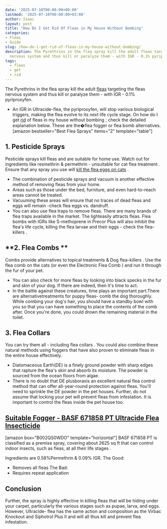 ```yaml
---
date: '2025-07-10T00:00:00+00:00'
lastmod: '2025-07-10T00:00:00+03:00'
author: Isaac
layout: post
title: "How Do I Get Rid Of Fleas in My House Without Bombing"
categories:
- Fleas
- Guide
slug: /how-do-i-get-rid-of-fleas-in-my-house-without-bombing/
description: The Pyrethrins in the flea spray kill the adult fleas targeting the fleas
  nervous system and thus kill or paralyze them - with IGR - 0.1% pyriproxyfen.
tags: 
  - fleas
  - get
  - rid
---
```

The Pyrethrins in the flea spray kill the adult [fleas](/posts/can-cats-get-fleas-in-the-winter/) targeting the fleas nervous system and thus kill or paralyze them - with IGR - 0.1% pyriproxyfen.
- An IGR in Ultracide-flea, the pyriproxyfen, will stop various biological triggers, making the flea evolve to its next life cycle stage.
On how do I get [rid](/posts/getting-rid-of-fleas-in-the-carpet/) of fleas in my house without
bombing
; check the detailed explanation below. These are the�flea fogger or flea bomb alternatives.
[amazon bestseller="Best Flea Sprays" items="2" template="table"]
## **1. Pesticide Sprays**
Pesticide sprays kill fleas and are suitable for home use. Watch out for ingredients like resmethrin & permethrin - unsuitable for
cat flea treatment
. Ensure that any spray you use will
[kill the flea eggs on cats](https://pestpolicy.com/how-to-get-rid-of-flea-eggs-on-cats/)
.
- The combination of pesticide sprays and vacuum is another effective method of removing fleas from your home.
- Areas such as those under the bed, furniture, and even hard-to-reach areas cannot be treated.
- Vacuuming these areas will ensure that no traces of dead fleas and eggs will remain -check flea eggs vs. dandruff.
- You can also use flea traps to remove fleas. There are many brands of flea traps available in the market. The lighteasily attracts fleas.
Flea bombs with IGRs like S-methoprene in Precor Plus will also inhibit the flea's life cycle, killing the flea larvae and their eggs - check the
flea-killers
.
## **2. Flea Combs **
Combs provide alternatives to
topical treatments
&
Dog flea-killers
. Use the
flea comb on the cats
(or even the
Electronic Flea Comb
) and run it through the fur of your pet.
- You can also check for more fleas by looking into black specks in the fur and skin of your dog. If there are indeed, then it's time to act.
- In the battle against these creatures, time plays an important part.There are alternativetreatments for puppy fleas- comb the dog thoroughly.
While combing your dog's hair, you should have a standby bowl with you so that you can have something to place the contents of the comb after. Once you're done, you could drown the remaining material in the toilet.
## **3. Flea Collars**
You can try them all - including
flea collars
.
You could also combine these
natural methods
using foggers that have also proven to eliminate fleas in the entire house effectively.
- Diatomaceous Earth(DE) is a finely ground powder with sharp edges that rapture the flea's skin and absorb its moisture. The powder is sourced from the ocean floors from algae.
- There is no doubt that DE plusboraxis an excellent natural flea control method that can offer all-year-round protection against fleas.
You'll need to sprinkle the DE powder in the pet houses. Further, do not assume that locking your pet will prevent fleas from infestation. It is important to control the fleas inside the pet house too.
## [Suitable Fogger - BASF 671858 PT Ultracide Flea Insecticide](https://www.amazon.com/dp/B002QS0WDO/?tag=p-policy-20)
[amazon box="B002QS0WDO" template="horizontal"]
BASF 671858 PT is classified as a premise spray, covering about 2625 sq ft that can control indoor insects, such as fleas, at all
their life stages
.

Ingredients are 0.58%Permethrin & 0.09% IGR.
The Good:
- Removes all fleas
The Bad:
- Requires repeat application
## Conclusion
Further, the
spray is highly effective in killing fleas
that will be hiding under your carpet, particularly the various stages such as pupae, larva, and eggs.
However, Ultracide-
flea
has the same action and composition as the Virbac Knockout and Siphotrol Plus II and will all thus kill and prevent flea infestation.
